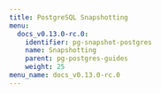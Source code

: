 ```yaml
---
title: PostgreSQL Snapshotting
menu:
  docs_v0.13.0-rc.0:
    identifier: pg-snapshot-postgres
    name: Snapshotting
    parent: pg-postgres-guides
    weight: 25
menu_name: docs_v0.13.0-rc.0
---
```


